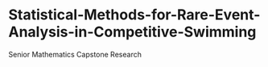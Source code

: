 # Statistical-Methods-for-Rare-Event-Analysis-in-Competitive-Swimming
Senior Mathematics Capstone Research 
